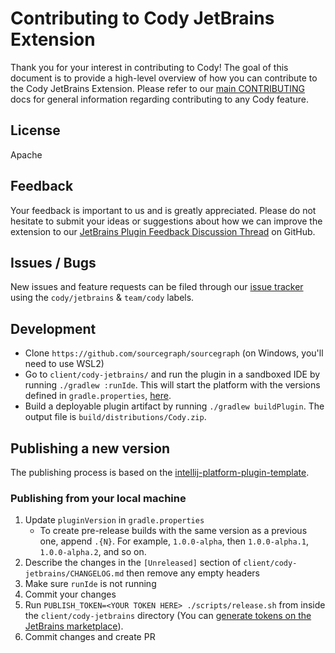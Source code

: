 # Contributing to Cody JetBrains Extension

Thank you for your interest in contributing to Cody!
The goal of this document is to provide a high-level overview of how you can contribute to the Cody JetBrains Extension.
Please refer to our [main CONTRIBUTING](https://github.com/sourcegraph/sourcegraph/blob/main/CONTRIBUTING.md) docs for general information regarding contributing to any Cody feature.

## License

Apache

## Feedback

Your feedback is important to us and is greatly appreciated. Please do not hesitate to submit your ideas or suggestions about how we can improve the extension to our [JetBrains Plugin Feedback Discussion Thread](https://github.com/sourcegraph/sourcegraph/discussions/51210) on GitHub.

## Issues / Bugs

New issues and feature requests can be filed through our [issue tracker](https://github.com/sourcegraph/sourcegraph/issues/new?labels=team/cody,cody/jetbrains&title=Cody:+) using the `cody/jetbrains` & `team/cody` labels.

## Development

- Clone `https://github.com/sourcegraph/sourcegraph` (on Windows, you'll need to use WSL2)
- Go to `client/cody-jetbrains/` and run the plugin in a sandboxed IDE by running `./gradlew :runIde`. This will start the platform with the versions defined in `gradle.properties`, [here](https://github.com/sourcegraph/sourcegraph/blob/main/client/cody-jetbrains/gradle.properties#L14-L16).
- Build a deployable plugin artifact by running `./gradlew buildPlugin`. The output file is `build/distributions/Cody.zip`.

## Publishing a new version

The publishing process is based on the [intellij-platform-plugin-template](https://github.com/JetBrains/intellij-platform-plugin-template).

### Publishing from your local machine

1. Update `pluginVersion` in `gradle.properties`
    - To create pre-release builds with the same version as a previous one, append `.{N}`.
      For example, `1.0.0-alpha`, then `1.0.0-alpha.1`, `1.0.0-alpha.2`, and so on.
2. Describe the changes in the `[Unreleased]` section of `client/cody-jetbrains/CHANGELOG.md` then remove any empty headers
3. Make sure `runIde` is not running
4. Commit your changes
5. Run `PUBLISH_TOKEN=<YOUR TOKEN HERE> ./scripts/release.sh` from inside the `client/cody-jetbrains` directory (You can [generate tokens on the JetBrains marketplace](https://plugins.jetbrains.com/author/me/tokens)).
6. Commit changes and create PR
